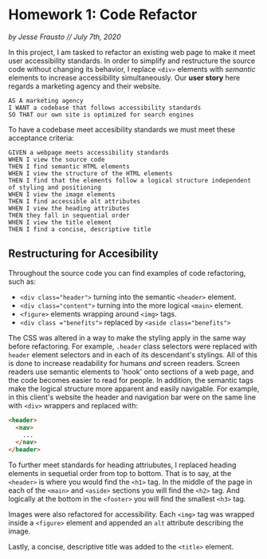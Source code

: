 # Homework 1: Code Refactor

_by Jesse Frausto // July 7th, 2020_

In this project, I am tasked to refactor an existing web page to make it meet user accessibility standards. In order to simplify and restructure the source code without changing its behavior, I replace `<div>` elements with _semantic_ elements to increase accessibility simultaneously. Our **user story** here regards a marketing agency and their website.

```
AS A marketing agency
I WANT a codebase that follows accessibility standards
SO THAT our own site is optimized for search engines
```

To have a codebase meet accesibility standards we must meet these acceptance criteria:

```
GIVEN a webpage meets accessibility standards
WHEN I view the source code
THEN I find semantic HTML elements
WHEN I view the structure of the HTML elements
THEN I find that the elements follow a logical structure independent of styling and positioning
WHEN I view the image elements
THEN I find accessible alt attributes
WHEN I view the heading attributes
THEN they fall in sequential order
WHEN I view the title element
THEN I find a concise, descriptive title

```

## Restructuring for Accesibility

Throughout the source code you can find examples of code refactoring, such as:

- `<div class="header">` turning into the semantic `<header>` element.
- `<div class="content">` turning into the more logical `<main>` element.
- `<figure>` elements wrapping around `<img>` tags.
- `<div class ="benefits">` replaced by `<aside class="benefits">`

The CSS was altered in a way to make the styling apply in the same way before refactoring. For example, `.header` class selectors were replaced with `header` element selectors and in each of its descendant's stylings. All of this is done to increase readability for humans _and_ screen readers. Screen readers use semantic elements to 'hook' onto sections of a web page, and the code becomes easier to read for people. In addition, the semantic tags make the logical structure more apparent and easily navigable. For example, in this client's website the header and navigation bar were on the same line with `<div>` wrappers and replaced with:

```html
<header>
  <nav>
    ...
  </nav>
</header>
```

To further meet standards for heading attriubutes, I replaced heading elements in sequetial order from top to bottom. That is to say, at the `<header>` is where you would find the `<h1>` tag. In the middle of the page in each of the `<main>` and `<aside>` sections you will find the `<h2>` tag. And logically at the bottom in the `<footer>` you will find the smallest `<h3>` tag.

Images were also refactored for accessibility. Each `<img>` tag was wrapped inside a `<figure>` element and appended an `alt` attribute describing the image.

Lastly, a concise, descriptive title was added to the `<title>` element.

